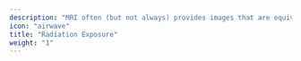 ```yaml
---
description: "MRI often (but not always) provides images that are equivalent or superior to X-rays and CT scans, without exposing the body to radiation."
icon: "airwave"
title: "Radiation Exposure"
weight: "1"
---
```



